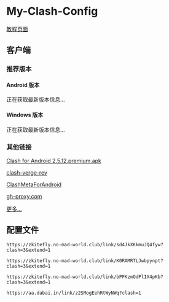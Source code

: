 # My-Clash-Config

[教程页面](/mcct.md)

## 客户端

### 推荐版本

<!-- ClashMetaForAndroid 下载 -->
<div class="repo-section">
    <h4 class="repo-title">Android 版本</h4>
    <div id="status-meta" class="loading">正在获取最新版本信息...</div>
    <div id="download-container-meta"></div>
</div>

<!-- ClashVergeRev 下载 -->
<div class="repo-section">
    <h4 class="repo-title">Windows 版本</h4>
    <div id="status-verge" class="loading">正在获取最新版本信息...</div>
    <div id="download-container-verge"></div>
</div>

<script>
    document.addEventListener('DOMContentLoaded', function() {
        // 获取 ClashMetaForAndroid 最新版本
        fetch('https://gh-proxy.com/https://api.github.com/repos/MetaCubeX/ClashMetaForAndroid/releases/latest')
            .then(response => {
                if (!response.ok) throw new Error('网络响应不正常');
                return response.json();
            })
            .then(data => {
                const statusElement = document.getElementById('status-meta');
                const downloadContainer = document.getElementById('download-container-meta');
                
                // 查找 meta-arm64-v8a-release.apk
                const asset = data.assets.find(asset => 
                    asset.name.endsWith('meta-arm64-v8a-release.apk')
                );

                if (asset) {
                    statusElement.textContent = `最新版本: ${data.tag_name}`;
                    statusElement.className = '';
                    
                    const proxyUrl = 'https://gh-proxy.com/' + asset.browser_download_url;
                    const downloadLink = document.createElement('a');
                    downloadLink.href = proxyUrl;
                    downloadLink.className = 'download-link';
                    downloadLink.textContent = `${asset.name}`;
                    downloadLink.target = '_blank';
                    
                    downloadContainer.appendChild(downloadLink);
                } else {
                    throw new Error('未找到 meta-arm64-v8a-release.apk 文件');
                }
            })
            .catch(error => {
                document.getElementById('status-meta').textContent = `错误: ${error.message}`;
                document.getElementById('status-meta').className = 'error';
                console.error('ClashMetaForAndroid 获取失败:', error);
            });

        // 获取 ClashVerge Rev 最新版本
        fetch('https://gh-proxy.com/https://api.github.com/repos/clash-verge-rev/clash-verge-rev/releases/latest')
            .then(response => {
                if (!response.ok) throw new Error('网络响应不正常');
                return response.json();
            })
            .then(data => {
                const statusElement = document.getElementById('status-verge');
                const downloadContainer = document.getElementById('download-container-verge');
                
                // 查找 x64-setup.exe
                const asset = data.assets.find(asset => 
                    asset.name.endsWith('x64-setup.exe')
                );

                if (asset) {
                    statusElement.textContent = `最新版本: ${data.tag_name}`;
                    statusElement.className = '';
                    
                    const proxyUrl = 'https://gh-proxy.com/' + asset.browser_download_url;
                    const downloadLink = document.createElement('a');
                    downloadLink.href = proxyUrl;
                    downloadLink.className = 'download-link';
                    downloadLink.textContent = `${asset.name}`;
                    downloadLink.target = '_blank';
                    
                    downloadContainer.appendChild(downloadLink);
                } else {
                    throw new Error('未找到 x64-setup.exe 文件');
                }
            })
            .catch(error => {
                document.getElementById('status-verge').textContent = `错误: ${error.message}`;
                document.getElementById('status-verge').className = 'error';
                console.error('Clash Verge 获取失败:', error);
            });
    });
</script>

### 其他链接

[Clash for Android 2.5.12.premium.apk](https://gh-proxy.com/https://github.com/zkitefly/zkitefly.github.io/releases/download/3/Clash.for.Android.2.5.12.premium.apk)

[clash-verge-rev](https://github.com/clash-verge-rev/clash-verge-rev/releases/latest)

[ClashMetaForAndroid](https://github.com/MetaCubeX/ClashMetaForAndroid/releases/latest)

[gh-proxy.com](https://gh-proxy.com)

[更多...](https://github.com/zkitefly/zkitefly.github.io/releases/tag/3)

## 配置文件

`https://zkitefly.no-mad-world.club/link/sd4JkXKkmuJQ4fyw?clash=3&extend=1`

`https://zkitefly.no-mad-world.club/link/K0RAMRTLJwbpynpt?clash=3&extend=1`

`https://zkitefly.no-mad-world.club/link/bPFKzmOdPlIX4pKb?clash=3&extend=1`

`https://aa.dabai.in/link/z2SMogEehRtWyNWq?clash=1`
